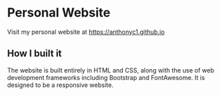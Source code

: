 # Personal Website
Visit my personal website at https://anthonyc1.github.io

## How I built it
The website is built entirely in HTML and CSS, along with the use of web development frameworks including Bootstrap and FontAwesome. It is designed to be a responsive website.
